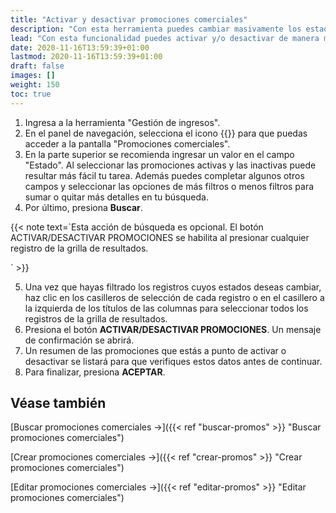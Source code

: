 ```yaml
---
title: "Activar y desactivar promociones comerciales"
description: "Con esta herramienta puedes cambiar masivamente los estados de las promociones comerciales."
lead: "Con esta funcionalidad puedes activar y/o desactivar de manera masiva las promociones comerciales creadas."
date: 2020-11-16T13:59:39+01:00
lastmod: 2020-11-16T13:59:39+01:00
draft: false
images: []
weight: 150
toc: true
---
```


1. Ingresa a la herramienta "Gestión de ingresos".
1. En el panel de navegación, selecciona el icono {{<inline-icon image="price.png" alt="price tag icon">}} para que puedas acceder a la pantalla "Promociones comerciales".
1. En la parte superior se recomienda ingresar un valor en el campo "Estado". Al seleccionar las promociones activas y las inactivas puede resultar más fácil tu tarea. Además puedes completar algunos  otros campos y seleccionar las opciones de más filtros o menos filtros para sumar o quitar más detalles en tu búsqueda.
1. Por último, presiona **Buscar**.

{{< note text=`Esta acción de búsqueda es opcional. El botón ACTIVAR/DESACTIVAR PROMOCIONES se habilita al presionar cualquier registro de la grilla de resultados.
<br>

` >}}
<br>

5. Una vez que hayas filtrado los registros cuyos estados deseas cambiar, haz clic en los casilleros de selección de cada registro o en el casillero a la izquierda de los títulos de las columnas para seleccionar todos los registros de la grilla de resultados.
6. Presiona el botón **ACTIVAR/DESACTIVAR PROMOCIONES**. Un mensaje de confirmación se abrirá. 
7. Un resumen de las promociones que estás a punto de activar o desactivar se listará para que verifiques estos datos antes de continuar. 
8. Para finalizar, presiona **ACEPTAR**. 

## Véase también

[Buscar promociones comerciales →]({{< ref "buscar-promos" >}} "Buscar promociones comerciales")
<br>

[Crear promociones comerciales →]({{< ref "crear-promos" >}} "Crear promociones comerciales")
<br>

[Editar promociones comerciales →]({{< ref "editar-promos" >}} "Editar promociones comerciales")
